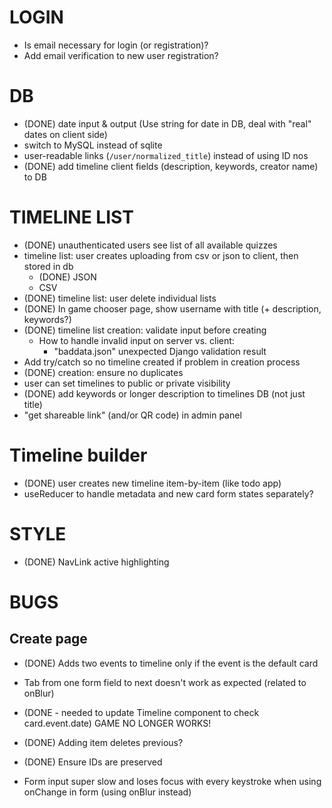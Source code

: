 # LOGIN
- Is email necessary for login (or registration)?
- Add email verification to new user registration?

# DB
- (DONE) date input & output (Use string for date in DB, deal with "real"
  dates on client side)
- switch to MySQL instead of sqlite
- user-readable links (`/user/normalized_title`) instead of using ID nos
- (DONE) add timeline client fields (description, keywords, creator name) to DB

# TIMELINE LIST
- (DONE) unauthenticated users see list of all available quizzes
- timeline list: user creates uploading from csv or json to client, then
  stored in db
    - (DONE) JSON 
    - CSV
- (DONE) timeline list: user delete individual lists
- (DONE) In game chooser page, show username with title (+ description,
  keywords?)
- (DONE) timeline list creation: validate input before creating
    - How to handle invalid input on server vs. client:
        - "baddata.json" unexpected Django validation result
- Add try/catch so no timeline created if problem in creation process
- (DONE) creation: ensure no duplicates
- user can set timelines to public or private visibility
- (DONE) add keywords or longer description to timelines DB (not just title)
- "get shareable link" (and/or QR code) in admin panel

# Timeline builder
- (DONE) user creates new timeline item-by-item (like todo app)
- useReducer to handle metadata and new card form states separately?
# STYLE

- (DONE) NavLink active highlighting

# BUGS

## Create page
- (DONE) Adds two events to timeline only if the event is the default
  card
- Tab from one form field to next doesn't work as expected (related to onBlur)
- (DONE - needed to update Timeline component to check card.event.date) GAME NO LONGER WORKS!

- (DONE) Adding item deletes previous?
- (DONE) Ensure IDs are preserved
- Form input super slow and loses focus with every keystroke when using
  onChange in form (using onBlur instead)

